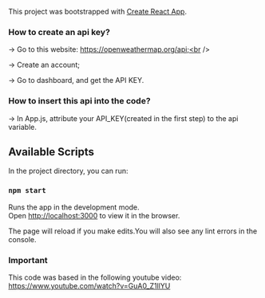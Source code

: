 This project was bootstrapped with [Create React App](https://github.com/facebook/create-react-app).
### How to create an api key?
-> Go to this website: https://openweathermap.org/api;<br />

-> Create an account;<br />

-> Go to dashboard, and get the API KEY.<br />


### How to insert this api into the code?
-> In App.js, attribute your API_KEY(created in the first step) to the api variable. 


## Available Scripts

In the project directory, you can run:

### `npm start`

Runs the app in the development mode.<br />
Open [http://localhost:3000](http://localhost:3000) to view it in the browser.

The page will reload if you make edits.You will also see any lint errors in the console.

### Important
This code was based in the following youtube video: https://www.youtube.com/watch?v=GuA0_Z1llYU  
